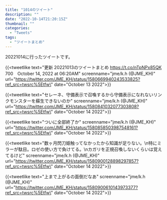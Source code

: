 ```yaml
---
title: "1014のツイート"
description: ""
date: "2022-10-14T21:20:15Z"
thumbnail: ""
categories:
  - "Tweets"
tags:
  - "ツイートまとめ"
---
```

20221014に行ったツイートです。
<!--more-->
{{<tweetlike text=\"更新 20221013のツイートまとめ https://t.co/nTpNPx85QK 700　October 14, 2022 at 06:20AM\" screenname=\"jme/k.h (@JME_KH)\" url=\"https://twitter.com/JME_KH/status/1580669940243533825?ref_src=twsrc%5Etfw\" date=\"October 13 2022\">}}

{{<tweetlike text=\"セレーネ、守備表示で召喚するから守備表示になれないリンクモンスターを蘇生できないのか\" screenname=\"jme/k.h (@JME_KH)\" url=\"https://twitter.com/JME_KH/status/1580841032077303808?ref_src=twsrc%5Etfw\" date=\"October 14 2022\">}}

{{<tweetlike text=\"ついに全部終了か\" screenname=\"jme/k.h (@JME_KH)\" url=\"https://twitter.com/JME_KH/status/1580858503987548161?ref_src=twsrc%5Etfw\" date=\"October 14 2022\">}}

{{<tweetlike text=\"数ヶ月閃刀姫触ってなかったから知識が足りない。\n特にミラーが駄目。ロゼの使い方で負けてる。\nカガリを正規召喚しないくらいは覚えてるけど\" screenname=\"jme/k.h (@JME_KH)\" url=\"https://twitter.com/JME_KH/status/1580900128898297857?ref_src=twsrc%5Etfw\" date=\"October 14 2022\">}}

{{<tweetlike text=\"上まで上がるの面倒だなあ\" screenname=\"jme/k.h (@JME_KH)\" url=\"https://twitter.com/JME_KH/status/1580900610143973377?ref_src=twsrc%5Etfw\" date=\"October 14 2022\">}}

